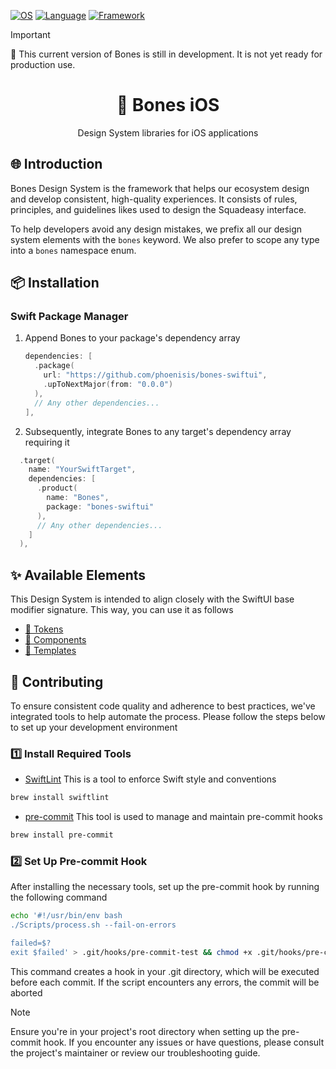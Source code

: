 [![OS](https://img.shields.io/badge/iOS_>16-000000?style=fla&logo=ios&logoColor=white)](https://apple.com/) [![Language](https://img.shields.io/badge/Swift_5.9-FA7343?style=fla&logo=swift&logoColor=white)](https://swift.org/download/) [![Framework](https://img.shields.io/badge/SwiftUI_-4497ed?style=fla&logo=swift&logoColor=white)](https://developer.apple.com/documentation/swiftui/)

> [!IMPORTANT]
> 🚨 This current version of Bones is still in development. It is not yet ready for production use.

<h1 align="center">🦴 Bones iOS</h1>
<p align="center">Design System libraries for iOS applications</p>

## 🌐 Introduction
Bones Design System is the framework that helps our ecosystem design and develop consistent, high-quality experiences. It consists of rules, principles, and guidelines likes used to design the Squadeasy interface.

To help developers avoid any design mistakes, we prefix all our design system elements with the `bones` keyword. We also prefer to scope any type into a `bones` namespace enum.

## 📦 Installation

### Swift Package Manager
1. Append Bones to your package's dependency array
    ```swift
    dependencies: [
      .package(
        url: "https://github.com/phoenisis/bones-swiftui",
        .upToNextMajor(from: "0.0.0")
      ),
      // Any other dependencies...
    ],
    ```

2. Subsequently, integrate Bones to any target's dependency array requiring it
```swift
  .target(
    name: "YourSwiftTarget",
    dependencies: [
      .product(
        name: "Bones", 
        package: "bones-swiftui"
      ),
      // Any other dependencies...
    ]
  ),
```

## ✨ Available Elements
This Design System is intended to align closely with the SwiftUI base modifier signature. This way, you can use it as follows

- [🎨 Tokens](Documentations/Tokens.md)
- [🧩 Components](Documentations/Components.md)
- [🧱 Templates](Documentations/Templates.md)

## 💪 Contributing
To ensure consistent code quality and adherence to best practices, we've integrated tools to help automate the process. Please follow the steps below to set up your development environment

### 1️⃣ Install Required Tools
- [SwiftLint](https://github.com/realm/SwiftLint) This is a tool to enforce Swift style and conventions
```bash 
brew install swiftlint
```
- [pre-commit](https://pre-commit.com/#installation) This tool is used to manage and maintain pre-commit hooks 
```bash 
brew install pre-commit
```
### 2️⃣ Set Up Pre-commit Hook
After installing the necessary tools, set up the pre-commit hook by running the following command

```bash
echo '#!/usr/bin/env bash
./Scripts/process.sh --fail-on-errors

failed=$?
exit $failed' > .git/hooks/pre-commit-test && chmod +x .git/hooks/pre-commit-test
```
This command creates a hook in your .git directory, which will be executed before each commit. If the script encounters any errors, the commit will be aborted

> [!NOTE]
> Ensure you're in your project's root directory when setting up the pre-commit hook. If you encounter any issues or have questions, please consult the project's maintainer or review our troubleshooting guide.
